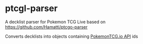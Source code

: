# ptcgl-parser
A decklist parser for Pokemon TCG Live based on https://github.com/Hamatti/ptcgo-parser

Converts decklists into objects containing [PokemonTCG.io API](https://pokemontcg.io) ids
